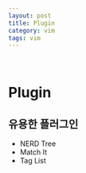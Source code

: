 ```yaml
---
layout: post
title: Plugin
category: vim
tags: vim
---
```


&nbsp;

# Plugin

## 유용한 플러그인

- NERD Tree
- Match It
- Tag List

